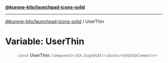 [**@kurone-kito/launchpad-icons-solid**](../README.md)

***

[@kurone-kito/launchpad-icons-solid](../globals.md) / UserThin

# Variable: UserThin

> `const` **UserThin**: `Component`\<`JSX.SvgSVGAttributes`\<`SVGSVGElement`\>\>
